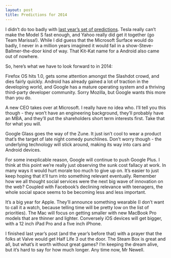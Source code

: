 ```yaml
---
layout: post
title: Predictions for 2014
---
```


I didn’t do too badly with [last year’s set of predictions][1]. Tesla really can’t make the Model S fast enough, and Yahoo really did get it together (go Team Marissa!). While I did guess that the Microsoft Surface would do badly, I never in a million years imagined it would fail in a show-Steve-Ballmer-the-door kind of way. That Kit-Kat name for a Android also came out of nowhere.

So, here’s what we have to look forward to in 2014:

Firefox OS hits 1.0, gets some attention amongst the Slashdot crowd, and dies fairly quickly. Android has already gained a lot of traction in the developing world, and Google has a mature operating system and a thriving third-party developer community. Sorry Mozilla, but Google wants this more than you do. 

A new CEO takes over at Microsoft. I really have no idea who. I’ll tell you this though - they won’t have an engineering background, they’ll probably have an MBA, and they’ll put the shareholders short term interests first. Take that for what you will.

Google Glass goes the way of the Zune. It just isn’t cool to wear a product that’s the target of late night comedy punchlines. Don’t worry though - the underlying technology will stick around, making its way into cars and Android devices. 

For some inexplicable reason, Google will continue to push Google Plus. I think at this point we’re really just observing the sunk cost fallacy at work. In many ways it would hurt morale too much to give up on. It’s easier to just keep hoping that it’ll turn into something relevant eventually. Remember how we all thought social services were the next big wave of innovation on the web? Coupled with Facebook’s declining relevance with teenagers, the whole social space seems to be becoming less and less important.

It’s a big year for Apple. They’ll announce something wearable (I don’t want to call it a watch, because telling time will be pretty low on the list of priorities). The Mac will focus on getting smaller with new MacBook Pro models that are thinner and lighter. Conversely iOS devices will get bigger, with a 12 inch iPad Pro and a five inch iPhone. 

I finished last year’s post (and the year’s before that) with a prayer that the folks at Valve would get Half Life 3 out the door. The Steam Box is great and all, but what’s it worth without great games? I’m keeping the dream alive, but it’s hard to say for how much longer. Any time now, Mr Newell.

[1]: http://brianwillis.com/2012/12/30/predictions-for-2013.html